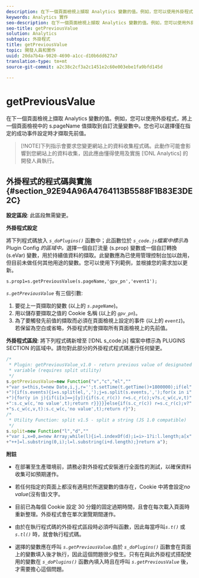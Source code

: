 ```yaml
---
description: 在下一個頁面檢視上擷取 Analytics 變數的值。例如，您可以使用外掛程式，將上一個頁面檢視中的 s.pageName 值擷取到自訂流量變數中。您也可以選擇僅在指定的成功事件設定時才擷取先前值。
keywords: Analytics 實作
seo-description: 在下一個頁面檢視上擷取 Analytics 變數的值。例如，您可以使用外掛程式，將上一個頁面檢視中的 s.pageName 值擷取到自訂流量變數中。您也可以選擇僅在指定的成功事件設定時才擷取先前值。
seo-title: getPreviousValue
solution: Analytics
subtopic: 外掛程式
title: getPreviousValue
topic: 開發人員和實作
uuid: 20da7b4a-9820-4690-a1cc-d10b6dd627a7
translation-type: tm+mt
source-git-commit: a2c38c2cf3a2c1451e2c60e003ebe1fa9bfd145d

---
```



# getPreviousValue

在下一個頁面檢視上擷取 Analytics 變數的值。例如，您可以使用外掛程式，將上一個頁面檢視中的 s.pageName 值擷取到自訂流量變數中。您也可以選擇僅在指定的成功事件設定時才擷取先前值。

> [!NOTE]下列指示會要求您變更網站上的資料收集程式碼。此動作可能會影響到您網站上的資料收集，因此應由懂得使用及實施 [!DNL Analytics] 的開發人員執行。

## 外掛程式的程式碼與實施 {#section_92E94A96A4764113B5588F1B83E3DE2C}

**設定區段**: 此區段無需變更。

**外掛程式設定**

將下列程式碼放入 *`s_doPlugins()`* 函數中；此函數位於 *`s_code.js`檔案中標示為* Plugin Config *的區域中。*&#x200B;選擇一個自訂流量 (s.prop) 變數或一個自訂轉換 (s.eVar) 變數，用於持續值資料的擷取。此變數應為已使用管理控制台加以啟用，但目前未做任何其他用途的變數。您可以使用下列範例，並根據您的需求加以更新。

`s.prop1=s.getPreviousValue(s.pageName,'gpv_pn','event1');`

*`s.getPreviousValue`* 有三個引數:

1. 要從上一頁擷取的變數 (以上的 *`s.pageName`*)。
1. 用以儲存要擷取之值的 Cookie 名稱 (以上的 *`gpv_pn`*)。
1. 為了要觸發先前值的擷取而必須在頁面檢視上設定的事件 (以上的 *`event1`*)。若保留為空白或省略，外掛程式則會擷取所有頁面檢視上的先前值。

**外掛程式區段**: 將下列程式碼新增至 [!DNL s_code.js] 檔案中標示為 PLUGINS SECTION 的區域中。請勿對此部分的外掛程式程式碼進行任何變更。

```js
/* 
 * Plugin: getPreviousValue_v1.0 - return previous value of designated 
 * variable (requires split utility) 
 */ 
s.getPreviousValue=new Function("v","c","el","" 
+"var s=this,t=new Date,i,j,r='';t.setTime(t.getTime()+1800000);if(el" 
+"){if(s.events){i=s.split(el,',');j=s.split(s.events,',');for(x in i" 
+"){for(y in j){if(i[x]==j[y]){if(s.c_r(c)) r=s.c_r(c);v?s.c_w(c,v,t)" 
+":s.c_w(c,'no value',t);return r}}}}}else{if(s.c_r(c)) r=s.c_r(c);v?" 
+"s.c_w(c,v,t):s.c_w(c,'no value',t);return r}"); 
/* 
 * Utility Function: split v1.5 - split a string (JS 1.0 compatible) 
 */ 
s.split=new Function("l","d","" 
+"var i,x=0,a=new Array;while(l){i=l.indexOf(d);i=i>-1?i:l.length;a[x" 
+"++]=l.substring(0,i);l=l.substring(i+d.length);}return a"); 
```

**附註**

* 在部署至生產環境前，請務必對外掛程式安裝進行全面性的測試，以確保資料收集可如預期運作。
* 若任何指定的頁面上都沒有適用於所選變數的值存在，Cookie 中將會設定&#x200B;*no value*(沒有值)文字。
* 目前已為每個 Cookie 設定 30 分鐘的固定過期時間，且會在每次載入頁面時重新整理。外掛程式會在單次瀏覽期間運作。
* 由於在執行程式碼的外掛程式區段時必須呼叫函數，因此每當呼叫&#x200B;*`s.t()`* 或 *`s.tl()`* 時，就會執行程式碼。

* 選擇的變數應在呼叫 *`s.getPreviousValue`*.由於 *`s_doPlugins()`* 函數會在頁面上的變數填入後才執行，因此這個問題很少發生。只有在與此外掛程式搭配使用的變數在 *`s_doPlugins()`* 函數內填入時且在呼叫 *`s.getPreviousValue`* 後，才需要擔心這個問題。

